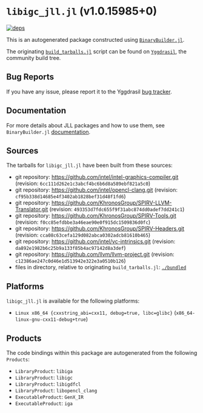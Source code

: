 # `libigc_jll.jl` (v1.0.15985+0)

[![deps](https://juliahub.com/docs/libigc_jll/deps.svg)](https://juliahub.com/ui/Packages/libigc_jll/VYxxR?page=2)

This is an autogenerated package constructed using [`BinaryBuilder.jl`](https://github.com/JuliaPackaging/BinaryBuilder.jl).

The originating [`build_tarballs.jl`](https://github.com/JuliaPackaging/Yggdrasil/blob/7fc6b66aa5fc2b5d81c5f6ba07dca2601fbb1258/L/libigc/build_tarballs.jl) script can be found on [`Yggdrasil`](https://github.com/JuliaPackaging/Yggdrasil/), the community build tree.

## Bug Reports

If you have any issue, please report it to the Yggdrasil [bug tracker](https://github.com/JuliaPackaging/Yggdrasil/issues).

## Documentation

For more details about JLL packages and how to use them, see `BinaryBuilder.jl` [documentation](https://docs.binarybuilder.org/stable/jll/).

## Sources

The tarballs for `libigc_jll.jl` have been built from these sources:

* git repository: https://github.com/intel/intel-graphics-compiler.git (revision: `6cc111d262e1c3abcf4bc6b6d8a589ebf821a5c0`)
* git repository: https://github.com/intel/opencl-clang.git (revision: `cf95b338d14685e4f3402ab1828bef31d48f1fd6`)
* git repository: https://github.com/KhronosGroup/SPIRV-LLVM-Translator.git (revision: `493353d7fdc655f9f31abc874dd0adef7dd241c1`)
* git repository: https://github.com/KhronosGroup/SPIRV-Tools.git (revision: `f0cc85efdbbe3a46eae90e0f915dc1509836d0fc`)
* git repository: https://github.com/KhronosGroup/SPIRV-Headers.git (revision: `cca08c63cefa129d082abca0302adcb81610b465`)
* git repository: https://github.com/intel/vc-intrinsics.git (revision: `da892e1982b6c25b9a133f85b4ac97142d8a3def`)
* git repository: https://github.com/llvm/llvm-project.git (revision: `c12386ae247c0d46e1d513942e322e3a0510b126`)
* files in directory, relative to originating `build_tarballs.jl`: [`./bundled`](https://github.com/JuliaPackaging/Yggdrasil/tree/7fc6b66aa5fc2b5d81c5f6ba07dca2601fbb1258/L/libigc/bundled)

## Platforms

`libigc_jll.jl` is available for the following platforms:

* `Linux x86_64 {cxxstring_abi=cxx11, debug=true, libc=glibc}` (`x86_64-linux-gnu-cxx11-debug+true`)

## Products

The code bindings within this package are autogenerated from the following `Products`:

* `LibraryProduct`: `libiga`
* `LibraryProduct`: `libigc`
* `LibraryProduct`: `libigdfcl`
* `LibraryProduct`: `libopencl_clang`
* `ExecutableProduct`: `GenX_IR`
* `ExecutableProduct`: `iga`

